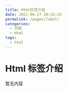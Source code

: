 ```yaml
---
title: Html标签介绍
date: 2021-06-27 20:24:33
permalink: /pages/label/
categories:
  - 页面
  - Html
tags:
  - html
---
```


# Html 标签介绍

暂无内容
